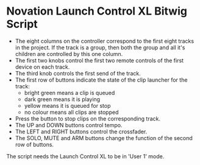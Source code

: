 Novation Launch Control XL Bitwig Script
=====================================

- The eight columns on the controller correspond to the first eight tracks in
  the project. If the track is a group, then both the group and all it's
  children are controlled by this one column.
- The first two knobs control the first two remote controls of the first device on each track.
- The third knob controls the first send of the track.
- The first row of buttons indicate the state of the clip launcher for the track:
    + bright green means a clip is queued
    + dark green means it is playing
    + yellow means it is queued for stop
    + no colour means all clips are stopped
- Press the button to stop clips on the corresponding track.
- The UP and DOWN buttons control tempo.
- The LEFT and RIGHT buttons control the crossfader.
- The SOLO, MUTE and ARM buttons change the function of the second row of buttons.

The script needs the Launch Control XL to be in 'User 1' mode.

